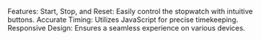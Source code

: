 Features:
Start, Stop, and Reset: Easily control the stopwatch with intuitive buttons.
Accurate Timing: Utilizes JavaScript for precise timekeeping.
Responsive Design: Ensures a seamless experience on various devices.
